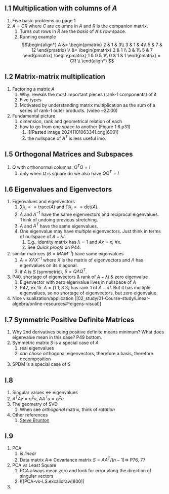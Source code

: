 ## I.1 Multiplication with columns of $A$
1. Five basic problems on page 1 
2. $A = C R$ where  $C$ are columns in $A$ and $R$ is the companion matrix. 
	1. Turns out rows in $R$ are the *basis* of $A$'s *row* space.
	2. Running example	
	$$\begin{align*}
	A &= \begin{pmatrix} 2 & 1 & 3\\ 3 & 1 & 4\\ 5 & 7 & 12 \end{pmatrix} \\
	&= \begin{pmatrix} 2 & 1 \\ 3 & 1\\ 5 & 7 \end{pmatrix}
	 \begin{pmatrix} 1 & 0 & 1\\ 0 & 1 & 1 \end{pmatrix}	= CR \\
	\end{align*}
	$$
## I.2 Matrix-matrix multiplication
1. Factoring a matrix $A$
	1. Why: reveals the most important pieces (rank-1 components) of it
	2. Five types
	3. Motivated by understanding matrix multiplication as the sum of a series of rank-1 outer products. (video ~22:00)
3. Fundamental picture
	1. dimension, rank  and geometrical relation of each
	2. how to go from one space to another (Figure 1.6 p31)
		1. ![[Pasted image 20241101063341.png|600]]
		2. the nullspace of $A^{T}$ is less useful imo.

## I.5 Orthogonal Matrices and Subspaces
1. $Q$ with orthonormal columns: $Q^{T} Q = I$ 
	1. only when $Q$ is square do we also have $Q Q^{T} = I$ 


## I.6 Eigenvalues and Eigenvectors
1. Eigenvalues and eigenvectors
	1. $\sum \lambda_i == \text{trace}(A)$ and $\prod \lambda_{i} == \text{det}(A)$.
	2. $A$ and $A^{-1}$ have the same eigenvectors and reciprocal eigenvalues. Think of undoing previous stretching.
	3. $A$ and $A^{T}$ have the same eigenvalues. 
	4. One eigenvalue may have *multiple* eigenvectors. Just think in terms of nullspace of $A-\lambda I$.
		1. E.g., identity matrix has $\lambda = 1$ and $Ax=x,\ \forall x$.  
		2. See *Quick proofs* on P44.
2. similar matrices ($B = MAM^{-1}$) have same eigenvalues
	1. $A = X \Lambda X^{-1}$ where $X$ is the matrix of eigenvectors and $\Lambda$ has eigenvalues on its diagonal.
	2. if $A$ is $S$ (symmetric), $S = Q \Lambda Q^{T}$.
3. P40. shortage of eigenvectors & rank of $A-\lambda I$ & zero eigenvalue
	1. Eigenvector with zero eigenvalue lives in nullspace of $A$
	2. P42, ex 15. $A = [1\  1; 3\  3]$  has rank 1 of $A-\lambda I$. But it has multiple eigenvalues, so no shortage of eigenvectors, but zero eigenvalue.
4. Nice visualization/application [[02_study/01-Course-study/Linear-algebra/online-resources#^eigens-visual]]

## I.7 Symmetric Positive Definite Matrices
1. Why 2nd derivatives being positive definite means minimum? What does eigenvalue mean in this case? P49 bottom.
2. Symmetric matrix $S$ is a special case of $A$
	1. real eigenvalues
	2. *can chose* orthogonal eigenvectors, therefore a basis, therefore decomposition
3. SPDM is a special case of $S$

## I.8
1. Singular values $\Leftrightarrow$ eigenvalues
2. $A^T A v = \sigma^2 v,\ A A^T u = \sigma^2 u$.
3. The geometry of SVD
	1. When see *orthogonal* matrix, think of *rotation*
4. Other references
	1. [Steve Brunton](https://youtu.be/nbBvuuNVfco)

## I.9
1. PCA
	1. is *linear*
	2. Data matrix $A \Rightarrow$ Covariance matrix $S=AA^T/(n-1) \Rightarrow$  P76, 77
2. PCA vs Least Square
	1. PCA always mean zero and look for error along the direction of singular vectors
	2. ![[PCA-vs-LS.excalidraw|800]]
3. 